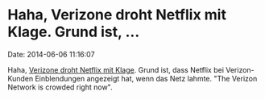 Haha, Verizone droht Netflix mit Klage. Grund ist, \...
=======================================================

Date: 2014-06-06 11:16:07

Haha, [Verizone droht Netflix mit Klage](http://www.heise.de/-2217027).
Grund ist, dass Netflix bei Verizon-Kunden Einblendungen angezeigt hat,
wenn das Netz lahmte. \"The Verizon Network is crowded right now\".
